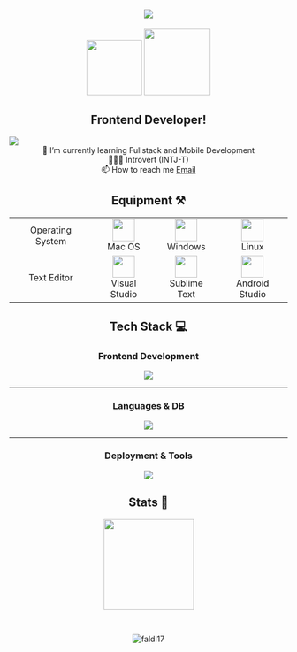 <h1 align="center">
    <img src="https://readme-typing-svg.herokuapp.com/?font=Righteous&size=35&center=true&vCenter=true&width=500&height=70&duration=4000&color=13C3A0FF&lines=Hey+There!+👋;+You+can+call+me+Faldi!+😆;A+newgrad+ready+to+explore+🚀" />
</h1>

<div align="center">
    <img src="https://media.tenor.com/dHk-LfzHrtwAAAAj/linux-computer.gif" width="100">
    <img src="https://www.gambaranimasi.org/data/media/56/animasi-bergerak-komputer-0028.gif" width="120">
</div>

<h2 align="center">Frontend Developer!</h2>

<img src="https://i.pinimg.com/originals/90/70/32/9070324cdfc07c68d60eed0c39e77573.gif" />
</br>

<div align="center">
🌱 I’m currently learning Fullstack and Mobile Development<br>
👨🏻‍💻 Introvert (INTJ-T)<br>
📫 How to reach me <a href="mailto:faldiansyahk@gmail.com">Email</a>

## Equipment ⚒️
<table>
    <tr align="center">
        <td>Operating System</td>
        <td>
          <img src="https://upload.wikimedia.org/wikipedia/commons/f/fa/Apple_logo_black.svg" width="40" /> <br />
          Mac OS
        </td>
        <td>
          <img src="https://img.icons8.com/?size=48&id=TuXN3JNUBGOT&format=png" width="40" /> <br />
          Windows
        </td>
        <td>
          <img src="https://upload.wikimedia.org/wikipedia/commons/thumb/3/35/Tux.svg/1200px-Tux.svg.png" width="40" /> <br />
          Linux
        </td>
    </tr>
    <tr align="center">
        <td>Text Editor</td>
        <td>
          <img src="https://upload.wikimedia.org/wikipedia/commons/thumb/9/9a/Visual_Studio_Code_1.35_icon.svg/2048px-Visual_Studio_Code_1.35_icon.svg.png" width="40" /> <br />
          Visual Studio
        </td>
        <td>
          <img src="https://upload.wikimedia.org/wikipedia/fr/7/78/Sublime_text_logo.png" width="40" /> <br />
          Sublime Text
        </td>
        <td>
          <img src="https://upload.wikimedia.org/wikipedia/commons/thumb/5/51/Android_Studio_Logo_2024.svg/1200px-Android_Studio_Logo_2024.svg.png" width="40" /> <br />
          Android Studio
        </td>
    </tr>
</table>
</div>

<div align="center">

## Tech Stack 💻

### Frontend Development
<img src="https://skillicons.dev/icons?i=react,vue,tailwind,bootstrap,nodejs,nextjs" />

<hr>

### Languages & DB
<img src="https://skillicons.dev/icons?i=html,css,js,ts,mongodb,mysql" />

<hr>

### Deployment & Tools
<img src="https://skillicons.dev/icons?i=vercel,github,vite,postman,firebase" />

## Stats 🚀
<p>
    <img src="https://github-readme-stats.vercel.app/api/top-langs/?username=faldi17&layout=compact&theme=tokyonight" height=163 />
</p>

</div>

<br>

<p align="center"><img align="center" src="https://streak-stats.demolab.com/?user=faldi17&theme=holi-theme" alt="faldi17" /></p>
